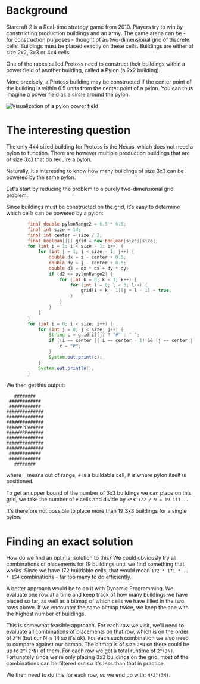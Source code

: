 # Background

Starcraft 2 is a Real-time strategy game from 2010. Players try to win by constructing production buildings and an army.
The game arena can be - for construction purposes - thought of as two-dimensional grid of discrete cells. Buildings must be placed exactly on these cells. Buildings are either of size 2x2, 3x3 or 4x4 cells.

One of the races called Protoss need to construct their buildings within a power field of another building, called a Pylon (a 2x2 building).

More precisely, a Protoss building may be constructed if the center point of the building is within 6.5 units from the center point of a pylon. You can thus imagine a power field as a circle around the pylon.

![Visualization of a pylon power field](https://liquipedia.net/commons/images/thumb/6/64/Pylons_LotV.jpg/300px-Pylons_LotV.jpg)

# The interesting question

The only 4x4 sized building for Protoss is the Nexus, which does not need a pylon to function. There are however multiple production buildings that are of size 3x3 that do require a pylon.

Naturally, it's interesting to know how many buildings of size 3x3 can be powered by the same pylon.

Let's start by reducing the problem to a purely two-dimensional grid problem.

Since buildings must be constructed on the grid, it's easy to determine which cells can be powered by a pylon:
```java
        final double pylonRange2 = 6.5 * 6.5;
        final int size = 14;
        final int center = size / 2;
        final boolean[][] grid = new boolean[size][size];
        for (int i = 1; i < size - 1; i++) {
            for (int j = 1; j < size - 1; j++) {
                double dx = i - center + 0.5;
                double dy = j - center + 0.5;
                double d2 = dx * dx + dy * dy;
                if (d2 <= pylonRange2) {
                    for (int k = 0; k < 3; k++) {
                        for (int l = 0; l < 3; l++) {
                            grid[i + k - 1][j + l - 1] = true;
                        }
                    }
                }
            }
        }
        for (int i = 0; i < size; i++) {
            for (int j = 0; j < size; j++) {
                String c = grid[i][j] ? "#" : " ";
                if ((i == center || i == center - 1) && (j == center || j == center - 1)) {
                    c = "P";
                }
                System.out.print(c);
            }
            System.out.println();
        }
```

We then get this output:
```
   ########   
 ############ 
 ############ 
##############
##############
##############
######PP######
######PP######
##############
##############
##############
 ############ 
 ############ 
   ########   
```
where ` ` means out of range, `#` is a buildable cell, `P` is where pylon itself is positioned.

To get an upper bound of the number of 3x3 buildings we can place on this grid, we take the number of `#` cells and divide by `3*3`: `172 / 9 = 19.111...`

It's therefore not possible to place more than 19 3x3 buildings for a single pylon.

# Finding an exact solution

How do we find an optimal solution to this? We could obviously try all combinations of placements for 19 buildings until we find something that works.
Since we have 172 buildable cells, that would mean `172 * 171 * .. * 154` combinations - far too many to do efficiently.

A better approach would be to do it with Dynamic Programming. We evaluate one row at a time and keep track of how many buildings we have placed so far, as well as a bitmap of which cells we have filled in the two rows above. If we encounter the same bitmap twice, we keep the one with the highest number of buildings.

This is somewhat feasible approach. For each row we visit, we'll need to evaluate all combinations of placements on that row, which is on the order of `2^N` (but our N is 14 so it's ok). For each such combination we also need to compare against our bitmap. The bitmap is of size `2*N` so there could be up to `2^(2*N)` of them. For each row we get a total runtime of `2^(3N)`. Fortunately since we're only placing 3x3 buildings on the grid, most of the combinations can be filtered out so it's less than that in practice.

We then need to do this for each row, so we end up with: `N*2^(3N)`.

